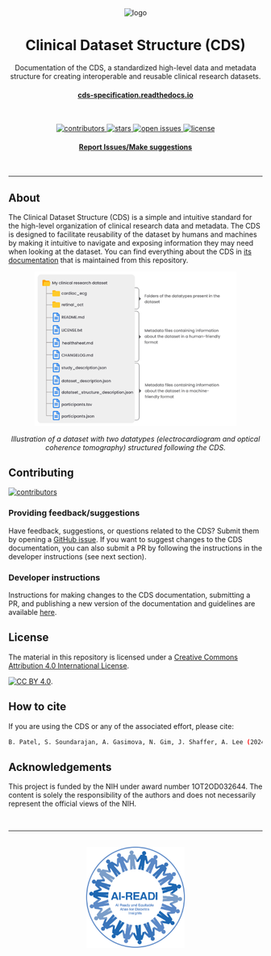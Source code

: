 [cc-by]: http://creativecommons.org/licenses/by/4.0/
[cc-by-image]: https://i.creativecommons.org/l/by/4.0/88x31.png

<div align="center">

<img src="https://freesvg.org/img/1653682897science-svgrepo-com.png" alt="logo" width="200" height="auto" />

<br />

<h1>Clinical Dataset Structure (CDS)</h1>

<p>
Documentation of the CDS, a standardized high-level data and metadata structure for creating interoperable and reusable clinical research datasets.
</p>

  <h4>
    <a href="https://cds-specification.readthedocs.io/en/v0.1.0/">cds-specification.readthedocs.io</a>
  </h4>
  
<br />

<p>
  <a href="https://github.com/AI-READI/cds-specification/graphs/contributors">
    <img src="https://img.shields.io/github/contributors/AI-READI/cds-specification.svg?style=flat-square" alt="contributors" />
  </a>
  <a href="https://github.com/AI-READI/cds-specification/stargazers">
    <img src="https://img.shields.io/github/stars/AI-READI/cds-specification.svg?style=flat-square" alt="stars" />
  </a>
  <a href="https://github.com/AI-READI/cds-specification/issues/">
    <img src="https://img.shields.io/github/issues/AI-READI/cds-specification.svg?style=flat-square" alt="open issues" />
  </a>
  <a href="https://github.com/AI-READI/cds-specification/blob/main/LICENSE">
    <img src="https://img.shields.io/badge/License-CC%20BY%204.0-lightgrey.svg" alt="license" />
  </a>
</p>
   
<h4>
    <a href="https://github.com/AI-READI/cds-template/issues/">Report Issues/Make suggestions</a>
  </h4>
</div>

<br />

---

## About

The Clinical Dataset Structure (CDS) is a simple and intuitive standard for the high-level organization of clinical research data and metadata. The CDS is designed to facilitate reusability of the dataset by humans and machines by making it intuitive to navigate and exposing information they may need when looking at the dataset. You can find everything about the CDS in [its documentation](https://cds-specification.vercel.app/) that is maintained from this repository.

<div align="center">
    <img src="docs/images/CDS-example.png" alt="CDS example" width="400" height="auto" />
    <p><i> Illustration of a dataset with two datatypes (electrocardiogram and optical coherence tomography) structured following the CDS. </i></p>
</div>

## Contributing

<a href="https://github.com/AI-READI/cds-specification/graphs/contributors">
  <img src="https://contrib.rocks/image?repo=AI-READI/cds-specification" alt='contributors' />
</a>

### Providing feedback/suggestions

Have feedback, suggestions, or questions related to the CDS? Submit them by opening a [GitHub issue](https://github.com/AI-READI/cds-specification/issues). If you want to suggest changes to the CDS documentation, you can also submit a PR by following the instructions in the developer instructions (see next section).

### Developer instructions

Instructions for making changes to the CDS documentation, submitting a PR, and publishing a new version of the documentation and guidelines are available [here](/dev/README.md).

## License

The material in this repository is licensed under a
[Creative Commons Attribution 4.0 International License][cc-by]. 

[![CC BY 4.0][cc-by-image]][cc-by]. 

## How to cite

If you are using the CDS or any of the associated effort, please cite:

```bash
B. Patel, S. Soundarajan, A. Gasimova, N. Gim, J. Shaffer, A. Lee (2024). Clinical Data Structure (CDS). Zenodo. https://doi.org/10.5281/zenodo.10867040
```

## Acknowledgements

This project is funded by the NIH under award number 1OT2OD032644. The content is solely the responsibility of the authors and does not necessarily represent the official views of the NIH.

<br />

---

<br />

<div align="center">

<a href="https://aireadi.org">
  <img src="https://github.com/AI-READI/AI-READI-logo/raw/main/logo/png/option2.png" height="200" alt='ai-readi logo' />
</a>

</div>
